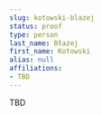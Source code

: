 ```yaml
---
slug: kotowski-blazej
status: proof
type: person
last_name: Błażej
first_name: Kotowski
alias: null
affiliations:
- TBD
---
```


TBD

